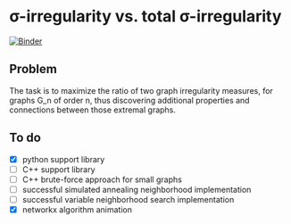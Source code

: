 # σ-irregularity vs. total σ-irregularity
[![Binder](https://mybinder.org/badge_logo.svg)](https://mybinder.org/v2/gh/kuco23/sigma-irregularity/master)

## Problem
The task is to maximize the ratio of two graph irregularity measures,
for graphs G_n of order n, thus discovering additional properties
and connections between those extremal graphs.


## To do
-  [x] python support library
- [ ] C++ support library
- [ ] C++ brute-force approach for small graphs
- [ ] successful simulated annealing neighborhood implementation
- [ ] successful variable neighborhood search implementation
- [x] networkx algorithm animation